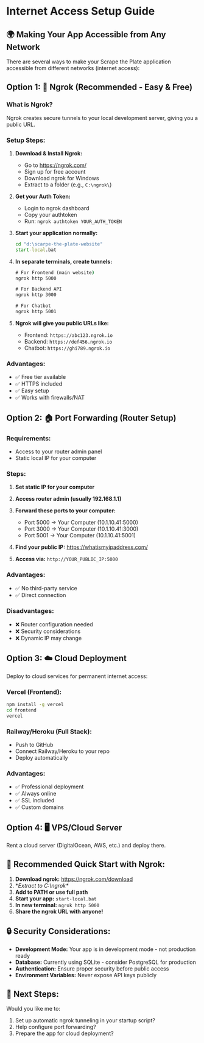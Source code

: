 # Internet Access Setup Guide

## 🌍 Making Your App Accessible from Any Network

There are several ways to make your Scrape the Plate application accessible from different networks (internet access):

## Option 1: 🚀 **Ngrok (Recommended - Easy & Free)**

### What is Ngrok?
Ngrok creates secure tunnels to your local development server, giving you a public URL.

### Setup Steps:

1. **Download & Install Ngrok:**
   - Go to https://ngrok.com/
   - Sign up for free account
   - Download ngrok for Windows
   - Extract to a folder (e.g., `C:\ngrok\`)

2. **Get your Auth Token:**
   - Login to ngrok dashboard
   - Copy your authtoken
   - Run: `ngrok authtoken YOUR_AUTH_TOKEN`

3. **Start your application normally:**
   ```cmd
   cd "d:\scarpe-the-plate-website"
   start-local.bat
   ```

4. **In separate terminals, create tunnels:**
   ```cmd
   # For Frontend (main website)
   ngrok http 5000
   
   # For Backend API
   ngrok http 3000
   
   # For Chatbot
   ngrok http 5001
   ```

5. **Ngrok will give you public URLs like:**
   - Frontend: `https://abc123.ngrok.io`
   - Backend: `https://def456.ngrok.io`
   - Chatbot: `https://ghi789.ngrok.io`

### Advantages:
- ✅ Free tier available
- ✅ HTTPS included
- ✅ Easy setup
- ✅ Works with firewalls/NAT

## Option 2: 🏠 **Port Forwarding (Router Setup)**

### Requirements:
- Access to your router admin panel
- Static local IP for your computer

### Steps:
1. **Set static IP for your computer**
2. **Access router admin (usually 192.168.1.1)**
3. **Forward these ports to your computer:**
   - Port 5000 → Your Computer (10.1.10.41:5000)
   - Port 3000 → Your Computer (10.1.10.41:3000)
   - Port 5001 → Your Computer (10.1.10.41:5001)

4. **Find your public IP:** https://whatismyipaddress.com/
5. **Access via:** `http://YOUR_PUBLIC_IP:5000`

### Advantages:
- ✅ No third-party service
- ✅ Direct connection

### Disadvantages:
- ❌ Router configuration needed
- ❌ Security considerations
- ❌ Dynamic IP may change

## Option 3: ☁️ **Cloud Deployment**

Deploy to cloud services for permanent internet access:

### Vercel (Frontend):
```bash
npm install -g vercel
cd frontend
vercel
```

### Railway/Heroku (Full Stack):
- Push to GitHub
- Connect Railway/Heroku to your repo
- Deploy automatically

### Advantages:
- ✅ Professional deployment
- ✅ Always online
- ✅ SSL included
- ✅ Custom domains

## Option 4: 🖥️ **VPS/Cloud Server**

Rent a cloud server (DigitalOcean, AWS, etc.) and deploy there.

## 🚀 **Recommended Quick Start with Ngrok:**

1. **Download ngrok:** https://ngrok.com/download
2. **Extract to C:\ngrok\**
3. **Add to PATH or use full path**
4. **Start your app:** `start-local.bat`
5. **In new terminal:** `ngrok http 5000`
6. **Share the ngrok URL with anyone!**

## 🔒 **Security Considerations:**

- **Development Mode:** Your app is in development mode - not production ready
- **Database:** Currently using SQLite - consider PostgreSQL for production
- **Authentication:** Ensure proper security before public access
- **Environment Variables:** Never expose API keys publicly

## 📝 **Next Steps:**

Would you like me to:
1. Set up automatic ngrok tunneling in your startup script?
2. Help configure port forwarding?
3. Prepare the app for cloud deployment?